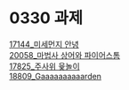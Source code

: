 <h1>0330 과제</h1>
<a href="https://www.acmicpc.net/problem/17144">17144_미세먼지 안녕</a>
<br>
<a href="https://www.acmicpc.net/problem/20058">20058_마법사 상어와 파이어스톰</a>
<br>
<a href="https://www.acmicpc.net/problem/17825">17825_주사위 윷놀이</a>
<br>
<a href="https://www.acmicpc.net/problem/18809">18809_Gaaaaaaaaaarden</a>
